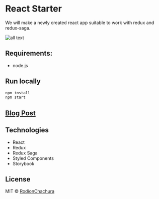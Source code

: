 # React Starter
We will make a newly created react app suitable to work with redux and redux-saga.
>

![all text](https://cdn-images-1.medium.com/max/880/1*fAdzB-JKqm00LtMqcGP22Q.png)

## Requirements:
 - node.js

## Run locally
```bash
npm install
npm start
```

## [Blog Post](https://geekrodion.com/blog/redux-saga-cra)

## Technologies
* React
* Redux
* Redux Saga
* Styled Components
* Storybook

## License

MIT © [RodionChachura](https://geekrodion.com)

